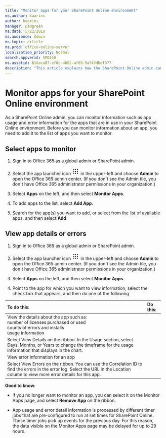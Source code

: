 ```yaml
---
title: "Monitor apps for your SharePoint Online environment"
ms.author: kaarins
author: kaarins
manager: pamgreen
ms.date: 5/22/2018
ms.audience: Admin
ms.topic: article
ms.prod: office-online-server
localization_priority: Normal
search.appverid: SPO160
ms.assetid: 81daca87-ef0c-4602-af89-9a749dbef377
description: "This article explains how the SharePoint Online admin can monitor thigns like app usage and error information for the apps that are in use in a SharePoint Online environment."
---
```


# Monitor apps for your SharePoint Online environment

As a SharePoint Online admin, you can monitor information such as app usage and error information for the apps that are in use in your SharePoint Online environment. Before you can monitor information about an app, you need to add it to the list of apps you want to monitor.
  
## Select apps to monitor
<a name="__top"> </a>

1. Sign in to Office 365 as a global admin or SharePoint admin.
    
2. Select the app launcher icon ![The app launcher icon in Office 365](media/e5aee650-c566-4100-aaad-4cc2355d909f.png) in the upper-left and choose **Admin** to open the Office 365 admin center. (If you don't see the Admin tile, you don't have Office 365 administrator permissions in your organization.) 
    
3. Select **Apps** on the left, and then select **Monitor Apps**.
    
4. To add apps to the list, select **Add App**. 
    
5. Search for the app(s) you want to add, or select from the list of available apps, and then select **Add**.
    
## View app details or errors
<a name="__top"> </a>

1. Sign in to Office 365 as a global admin or SharePoint admin.
    
2. Select the app launcher icon ![The app launcher icon in Office 365](media/e5aee650-c566-4100-aaad-4cc2355d909f.png) in the upper-left and choose **Admin** to open the Office 365 admin center. (If you don't see the Admin tile, you don't have Office 365 administrator permissions in your organization.) 
    
3. Select **Apps** on the left, and then select **Monitor Apps**.
    
4. Point to the app for which you want to view information, select the check box that appears, and then do one of the following
    
|****To do this:****|****Do this:****|
|:-----|:-----|
| View the details about the app such as:  <br/>  number of licenses purchased or used  <br/>  counts of errors and installs  <br/>  usage information  <br/> |
Select View Details on the ribbon. In the Usage section, select Days, Months, or Years to change the timeframe for the usage information that displays in the chart. |
|View error information for an app  <br/> |
Select View Errors on the ribbon. You can use the Correlation ID to find the errors in the error log. Select the URL in the Location column to view more error details for this app. |
   
 **Good to know:**
  
- If you no longer want to monitor an app, you can select it on the Monitor Apps page, and select **Remove App** on the ribbon. 
    
- App usage and error detail information is processed by different timer jobs that are pre-configured to run at set times for SharePoint Online. These timer jobs pick up events for the previous day. For this reason, the data visible on the Monitor Apps page may be delayed for up to 29 hours.
    


